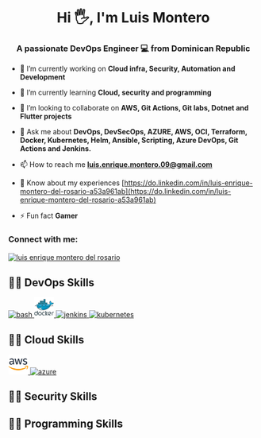 <h1 align="center">Hi 🖐, I'm Luis Montero</h1>
<h3 align="center">A passionate DevOps Engineer 💻 from Dominican Republic</h3>

- 🔭 I’m currently working on **Cloud infra, Security, Automation and Development**

- 🌱 I’m currently learning **Cloud, security and programming**

- 👯 I’m looking to collaborate on **AWS, Git Actions, Git labs, Dotnet and Flutter projects**

- 💬 Ask me about **DevOps, DevSecOps, AZURE, AWS, OCI, Terraform, Docker, Kubernetes, Helm, Ansible, Scripting, Azure DevOps, Git Actions and Jenkins.**

- 📫 How to reach me **luis.enrique.montero.09@gmail.com**

- 📄 Know about my experiences [https://do.linkedin.com/in/luis-enrique-montero-del-rosario-a53a961ab](https://do.linkedin.com/in/luis-enrique-montero-del-rosario-a53a961ab)

- ⚡ Fun fact **Gamer**

<h3 align="left">Connect with me:</h3>
<p align="left">
<a href="https://linkedin.com/in/luis enrique montero del rosario" target="blank"><img align="center" src="https://raw.githubusercontent.com/rahuldkjain/github-profile-readme-generator/master/src/images/icons/Social/linked-in-alt.svg" alt="luis enrique montero del rosario" height="30" width="40" /></a>
</p>

## 👨‍💻 DevOps Skills 
<p align="left"> <a href="https://www.gnu.org/software/bash/" target="_blank" rel="noreferrer"> <img src="https://www.vectorlogo.zone/logos/gnu_bash/gnu_bash-icon.svg" alt="bash" width="40" height="40"/> </a> <a href="https://www.docker.com/" target="_blank" rel="noreferrer"> <img src="https://raw.githubusercontent.com/devicons/devicon/master/icons/docker/docker-original-wordmark.svg" alt="docker" width="40" height="40"/> </a> <a href="https://www.jenkins.io" target="_blank" rel="noreferrer"> <img src="https://www.vectorlogo.zone/logos/jenkins/jenkins-icon.svg" alt="jenkins" width="40" height="40"/> </a> <a href="https://kubernetes.io" target="_blank" rel="noreferrer"> <img src="https://www.vectorlogo.zone/logos/kubernetes/kubernetes-icon.svg" alt="kubernetes" width="40" height="40"/> </a> </p>

## 👨‍💻 Cloud Skills 
<p align="left"> <a href="https://aws.amazon.com" target="_blank" rel="noreferrer"> <img src="https://raw.githubusercontent.com/devicons/devicon/master/icons/amazonwebservices/amazonwebservices-original-wordmark.svg" alt="aws" width="40" height="40"/> </a> <a href="https://azure.microsoft.com/en-in/" target="_blank" rel="noreferrer"> <img src="https://www.vectorlogo.zone/logos/microsoft_azure/microsoft_azure-icon.svg" alt="azure" width="40" height="40"/> </a> </p>

## 👨‍💻 Security Skills

## 👨‍💻 Programming Skills 
